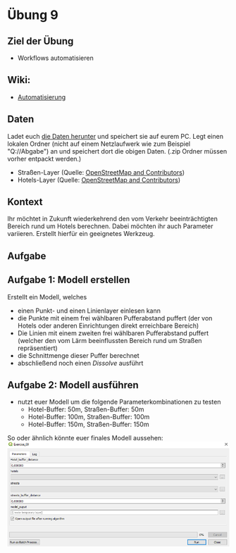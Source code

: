 # Übung 9
## Ziel der Übung
* Workflows automatisieren

## Wiki:
* [Automatisierung](https://courses.gistools.geog.uni-heidelberg.de/giscience/gis-einfuehrung/wikis/qgis-Automatisierung)


## Daten
Ladet euch [die Daten herunter](exercise_09.zip) und speichert sie auf eurem PC. Legt einen lokalen Ordner (nicht auf einem Netzlaufwerk wie zum Beispiel "Q://Abgabe") an und speichert dort die obigen Daten. (.zip Ordner müssen vorher entpackt werden.)
* Straßen-Layer (Quelle: [OpenStreetMap and Contributors](https://www.openstreetmap.org))
* Hotels-Layer (Quelle: [OpenStreetMap and Contributors](https://www.openstreetmap.org))

## Kontext
Ihr möchtet in Zukunft wiederkehrend den vom Verkehr beeinträchtigten Bereich rund um Hotels berechnen. Dabei möchten ihr auch Parameter variieren. Erstellt hierfür ein geeignetes Werkzeug.

## Aufgabe
## Aufgabe 1: Modell erstellen
Erstellt ein Modell, welches

* einen Punkt- und einen Linienlayer einlesen kann
* die Punkte mit einem frei wählbaren Pufferabstand puffert (der von Hotels oder anderen Einrichtungen direkt erreichbare Bereich)
* Die Linien mit einem zweiten frei wählbaren Pufferabstand puffert (welcher den vom Lärm beeinflussten Bereich rund um Straßen repräsentiert)
* die Schnittmenge dieser Puffer berechnet
* abschließend noch einen *Dissolve* ausführt

## Aufgabe 2: Modell ausführen
* nutzt euer Modell um die folgende Parameterkombinationen zu testen
  * Hotel-Buffer: 50m, Straßen-Buffer: 50m
  * Hotel-Buffer: 100m, Straßen-Buffer: 100m
  * Hotel-Buffer: 150m, Straßen-Buffer: 150m

So oder ähnlich könnte euer finales Modell aussehen:
![model](model.PNG)
